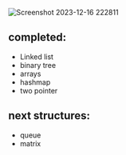 ![Screenshot 2023-12-16 222811](https://github.com/manish7696/LEETCODE_practice/assets/78486326/7386cbcf-8f01-435c-85e9-15e465c56b77)

## completed:
- Linked list
- binary tree
- arrays
- hashmap
- two pointer

## next structures:
- queue
- matrix

